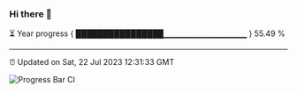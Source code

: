 ### Hi there 👋

⏳ Year progress { ████████████████▁▁▁▁▁▁▁▁▁▁▁▁▁▁ } 55.49 %

---

⏰ Updated on Sat, 22 Jul 2023 12:31:33 GMT

![Progress Bar CI](https://github.com/ZhaoGui/ZhaoGui/workflows/Progress%20Bar%20CI/badge.svg)
